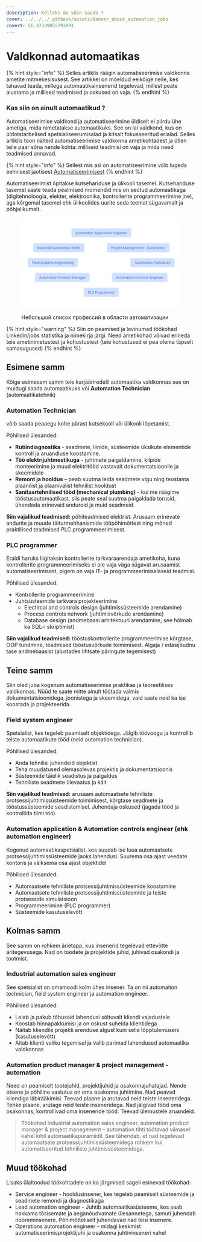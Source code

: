 ```yaml
---
description: Kelleks ma võin saada ?
cover: ../../../.gitbook/assets/Banner_about_automation_jobs
coverY: 56.37339055793991
---
```


# Valdkonnad automaatikas

{% hint style="info" %}
Selles artiklis räägin automatiseerimise valdkonna ametite mitmekesisusest. See artikkel on mõeldud eelkõige neile, kes tahavad teada, millega automaatikainsenerid tegelevad, millest peate alustama ja millised teadmised ja oskused on vaja.&#x20;
{% endhint %}

### **Kas siin on ainult automaatikud ?**

Automatiseerimise valdkond ja automatiseerimine üldiselt ei piirdu ühe ametiga, mida nimetatakse automaatikuks. See on lai valdkond, kus on üldotstarbelised spetsialiseerumisalad ja kitsalt fokusseeritud erialad. Selles artiklis toon näiteid automatiseerimise valdkonna ametikohtadest ja ütlen teile paar sõna nende kohta: milliseid teadmisi on vaja ja mida need teadmised annavad.

{% hint style="info" %}
Sellest mis asi on automatiseerimine võib lugeda eelmisest jaotisest [Automatiseerimisest](../ee.md)
{% endhint %}

&#x20;Automatiseerimist õpitakse kutsehariduse ja ülikooli tasemel. Kutsehariduse tasemel saate teada pealmised momendid mis on seotud automaatikaga (digitehnoloogia, elekter, elektroonika, kontrollerite programmeerimine jne), aga kõrgemal tasemel ehk ülikoolides uurite seda teemat sügavamalt ja põhjalikumalt.

<figure><img src="../../../.gitbook/assets/jobs_in_automation_jobslist" alt=""><figcaption><p>Небольшой список профессий в области автоматизации</p></figcaption></figure>

{% hint style="warning" %}
Siin on peamised ja levinumad töökohad Linkedin/jobs statistika ja nimekirja järgi. Need ametikohad võivad erineda teie ametinimetustest ja kohustustest (teie kohustused ei pea olema täpselt samasugused)
{% endhint %}

## **Esimene samm**

Kõige esimesem samm teie karjääriredelil  automaatika valdkonnas see on muidugi saada automaatikuks või **Automation Technician** (automaatikatehnik)

### **Automation Technician**&#x20;

võib saada peaaegu kohe pärast kutsekooli või ülikooli lõpetamist.

Põhilised ülesanded:&#x20;

* **Rutiindiagnostika** - seadmete, liinide, süsteemide üksikute elementide kontroll ja aruandluse koostamine.&#x20;
* **Töö elektrijuhtmestikuga** - juhtmete paigaldamine, kilpide monteerimine ja muud elektritööd vastavalt dokumentatsioonile ja skeemidele
* **Remont ja hooldus** – peab suutma leida seadmete vigu ning teostama plaanilist ja plaanivälist tehnilist hooldust
* **Sanitaartehnilised tööd (mechanical plumbing)** - kui me räägime tööstusautomaatikast, siis peate seal suutma paigaldada torusid, ühendada erinevaid andureid ja muid seadmeid.

**Siin vajalikud teadmised:** põhiteadmised elektrist. Arusaam erinevate andurite ja muude täiturmehhanismide tööpõhimõttest ning mõned praktilised teadmised PLC programmeerimisest.

### PLC programmer

Eraldi haruks liigitaksin kontrollerite tarkvaraarendaja ametikoha, kuna kontrollerite programmeerimiseks ei ole vaja väga sügavat arusaamist automatiseerimisest, pigem on vaja IT- ja programmeerimisalaseid teadmisi.

Põhilised ülesanded:

* Kontrollerite programmeerimine
* Juhtsüsteemide tarkvara projekteerimine
  * Electircal and controls design (juhtimissüsteemide arendamine)
  * Process controls network (juhtimisvõrkude arendamine)
  * Database design (andmebaasi arhitektuuri arendamine, see hõlmab ka SQL-i skriptimist)

**Siin vajalikud teadmised:** tööstuskontrollerite programmeerimise kõrgtase, OOP tundmine, teadmised tööstusvõrkude toimimisest. Algaja / edasijõudnu tase andmebaasist (alustades lihtsate päringute tegemisest)

## **Teine samm**

Siin oled juba kogenum automatiseerimise praktikas ja teoreetilises valdkonnas. Nüüd te saate mitte ainult töötada valmis dokumentatsioonidega, joonistega ja skeemidega, vaid saate neid ka ise koostada ja projekteerida.

### Field system engineer

Spetsialist, kes tegeleb peamiselt objektidega. Jälgib töövoogu ja kontrollib teiste automaatikute tööd (neid automation technician).

Põhilised ülesanded:

* Anda tehnilisi juhendeid objektist
* Teha muudatused olemasolevas projektis ja dokumentatsioonis
* Süsteemide täielik seadistus ja paigaldus
* Tehniliste seadmete ülevaatus ja käit

**Siin vajalikud teadmised:** arusaam automaatsete tehniliste protsessijuhtimissüsteemide toimimisest, kõrgtase seadmete ja tööstussüsteemide seadistamisel. Juhendaja oskused (jagada tööd ja kontrollida tiimi töö)

### **Automation application & Automation controls engineer (ehk automation engineer)**

Kogenud automaatikaspetsialist, kes suudab ise luua automaatsete protsessijuhtimissüsteemide jaoks lahendusi. Suurema osa ajast veedate kontoris ja väiksema osa ajast objektidel

Põhilised ülesanded:

* Automaatsete tehniliste protsessijuhtimissüsteemide koostamine
* Automaatsete tehniliste protsessijuhtimissüsteemide ja teiste protsesside simulatsioon
* Programmeerimine (PLC programmer)
* Süsteemide kasutuselevõtt

## **Kolmas samm**

See samm on rohkem ärietapp, kus insenerid tegelevad ettevõtte äritegevusega. Nad on toodete ja projektide juhid, juhivad osakondi ja tootmist.

### Industrial automation sales engineer

See spetsialist on omamoodi kolm ühes insener. Ta on nii automation technician, field system engineer ja automation engineer.

Põhilised ülesanded:

* Leiab ja pakub tõhusaid lahendusi sõltuvalt kliendi vajadustele
* Koostab hinnapakkumisi ja on oskust suhelda klientidega&#x20;
* Näitab kliendile projekti arenduse algust kuni selle lõpptulemuseni (kasutuselevõtt)
* Aitab klienti valiku tegemisel ja valib parimad lahendused automaatika valdkonnas

### Automation product manager & project management - automation

Need on peamiselt tootejuhid, projektijuhid ja osakonnajuhatajad. Nende otsene ja põhiline vastutus on oma osakonna juhtimine. Nad peavad kliendiga läbirääkimisi. Teevad plaane ja arutavad neid teiste inseneridega. Tehke plaane, arutage neid teiste inseneridega. Nad jälgivad tööd oma osakonnas, kontrollivad oma inseneride tööd. Teevad ülemustele aruandeid.

> Töökohad Industrial automation sales engineer, automation product manager & project management – automation tihti töötavad viimasel kahel kihil automaatikapüramiidil. See tähendab, et nad tegelevad automaatsete protsessijuhtimissüsteemidega rohkem kui automatiseeritud tehniliste juhtimissüsteemidega.

## **Muud töökohad**

Lisaks ülaltoodud töökohtadele on ka järgmised sageli esinevad töökohad:

* Service engineer - hooldusinsener, kes tegeleb peamiselt süsteemide ja seadmete remondi ja diagnostikaga
* Lead automation engineer - Juhtib automaatikasüsteeme, kes saab hakkama tõsisemate ja aeganõudvamate ülesannetega, samuti juhendab nooreminsenere. Põhimõtteliselt juhendavad nad teisi insenere.
* Operations automation engineer - midagi keskmist automatiseerimisprojektijuhi ja osakonna juhtivinseneri vahel
